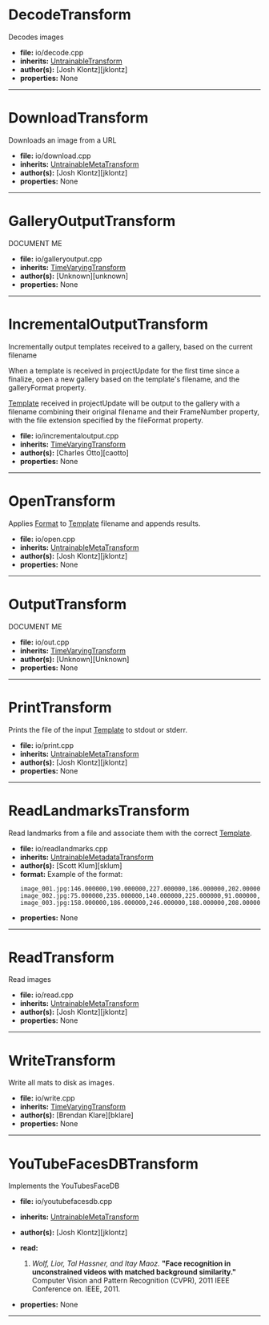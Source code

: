 # DecodeTransform

Decodes images
 

* **file:** io/decode.cpp
* **inherits:** [UntrainableTransform](../cpp_api/untrainabletransform/untrainabletransform.md)
* **author(s):** [Josh Klontz][jklontz]
* **properties:** None


---

# DownloadTransform

Downloads an image from a URL
 

* **file:** io/download.cpp
* **inherits:** [UntrainableMetaTransform](../cpp_api/untrainablemetatransform/untrainablemetatransform.md)
* **author(s):** [Josh Klontz][jklontz]
* **properties:** None


---

# GalleryOutputTransform

DOCUMENT ME
 

* **file:** io/galleryoutput.cpp
* **inherits:** [TimeVaryingTransform](../cpp_api/timevaryingtransform/timevaryingtransform.md)
* **author(s):** [Unknown][unknown]
* **properties:** None


---

# IncrementalOutputTransform

Incrementally output templates received to a gallery, based on the current filename

When a template is received in projectUpdate for the first time since a finalize, open a new gallery based on the
template's filename, and the galleryFormat property.

[Template](../cpp_api/template/template.md) received in projectUpdate will be output to the gallery with a filename combining their original filename and
their FrameNumber property, with the file extension specified by the fileFormat property.
 

* **file:** io/incrementaloutput.cpp
* **inherits:** [TimeVaryingTransform](../cpp_api/timevaryingtransform/timevaryingtransform.md)
* **author(s):** [Charles Otto][caotto]
* **properties:** None


---

# OpenTransform

Applies [Format](../cpp_api/format/format.md) to [Template](../cpp_api/template/template.md) filename and appends results.
 

* **file:** io/open.cpp
* **inherits:** [UntrainableMetaTransform](../cpp_api/untrainablemetatransform/untrainablemetatransform.md)
* **author(s):** [Josh Klontz][jklontz]
* **properties:** None


---

# OutputTransform

DOCUMENT ME
 

* **file:** io/out.cpp
* **inherits:** [TimeVaryingTransform](../cpp_api/timevaryingtransform/timevaryingtransform.md)
* **author(s):** [Unknown][Unknown]
* **properties:** None


---

# PrintTransform

Prints the file of the input [Template](../cpp_api/template/template.md) to stdout or stderr.
 

* **file:** io/print.cpp
* **inherits:** [UntrainableMetaTransform](../cpp_api/untrainablemetatransform/untrainablemetatransform.md)
* **author(s):** [Josh Klontz][jklontz]
* **properties:** None


---

# ReadLandmarksTransform

Read landmarks from a file and associate them with the correct [Template](../cpp_api/template/template.md).
 

* **file:** io/readlandmarks.cpp
* **inherits:** [UntrainableMetadataTransform](../cpp_api/untrainablemetadatatransform/untrainablemetadatatransform.md)
* **author(s):** [Scott Klum][sklum]
* **format:** Example of the format: <pre><code>image_001.jpg:146.000000,190.000000,227.000000,186.000000,202.000000,256.000000
image_002.jpg:75.000000,235.000000,140.000000,225.000000,91.000000,300.000000
image_003.jpg:158.000000,186.000000,246.000000,188.000000,208.000000,233.000000
</code></pre>
* **properties:** None


---

# ReadTransform

Read images
 

* **file:** io/read.cpp
* **inherits:** [UntrainableMetaTransform](../cpp_api/untrainablemetatransform/untrainablemetatransform.md)
* **author(s):** [Josh Klontz][jklontz]
* **properties:** None


---

# WriteTransform

Write all mats to disk as images.
 

* **file:** io/write.cpp
* **inherits:** [TimeVaryingTransform](../cpp_api/timevaryingtransform/timevaryingtransform.md)
* **author(s):** [Brendan Klare][bklare]
* **properties:** None


---

# YouTubeFacesDBTransform

Implements the YouTubesFaceDB
 

* **file:** io/youtubefacesdb.cpp
* **inherits:** [UntrainableMetaTransform](../cpp_api/untrainablemetatransform/untrainablemetatransform.md)
* **author(s):** [Josh Klontz][jklontz]
* **read:**

	1. *Wolf, Lior, Tal Hassner, and Itay Maoz.*
	 **"Face recognition in unconstrained videos with matched background similarity."**
	 Computer Vision and Pattern Recognition (CVPR), 2011 IEEE Conference on. IEEE, 2011.

* **properties:** None


---

